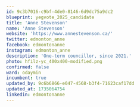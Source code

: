 ```yaml
---
id: 9c3b7016-c9bf-4de0-8146-6d9dc75a9dc2
blueprint: yegvote_2025_candidate
title: 'Anne Stevenson'
name: 'Anne Stevenson'
website: 'https://www.annestevenson.ca/'
twitter: edmonton_anne
facebook: edmontonanne
instagram: edmonton_anne
description: 'One-term councillor, since 2021.'
photo: hfilz-yc_400x400-modified.png
confirmed: false
ward: odaymin
incumbent: true
updated_by: 9c6b6866-e047-4568-b3f4-71623caf17dd
updated_at: 1735064754
linkedin: edmontonanne
---
```

